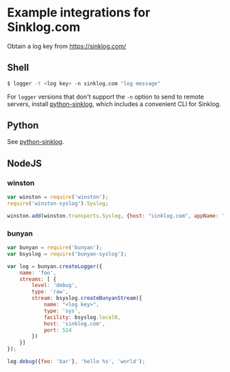# Example integrations for Sinklog.com
Obtain a log key from https://sinklog.com/

## Shell
```bash
$ logger -t <log key> -n sinklog.com "log message"
```

For `logger` versions that don't support the `-n` option to send to remote servers, install [python-sinklog](https://github.com/sinklog/python-sinklog), which includes a convenient CLI for Sinklog.

## Python
See [python-sinklog](https://github.com/sinklog/python-sinklog).


## NodeJS
### winston
```javascript
var winston = require('winston');
require('winston-syslog').Syslog;

winston.add(winston.transports.Syslog, {host: "sinklog.com", appName: "<log key>"});
```

### bunyan
```javascript
var bunyan = require('bunyan');
var bsyslog = require('bunyan-syslog');

var log = bunyan.createLogger({
    name: 'foo',
    streams: [ {
        level: 'debug',
        type: 'raw',
        stream: bsyslog.createBunyanStream({
            name: "<log key>",
            type: 'sys',
            facility: bsyslog.local0,
            host: 'sinklog.com',
            port: 514
        })
    }]
});

log.debug({foo: 'bar'}, 'hello %s', 'world');
```

